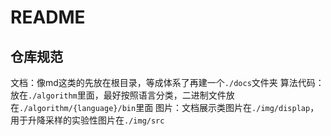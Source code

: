 # README

## 仓库规范

文档：像md这类的先放在根目录，等成体系了再建一个`./docs`文件夹
算法代码：放在`./algorithm`里面，最好按照语言分类，二进制文件放在`./algorithm/{language}/bin`里面
图片：文档展示类图片在`./img/displap`，用于升降采样的实验性图片在`./img/src`
